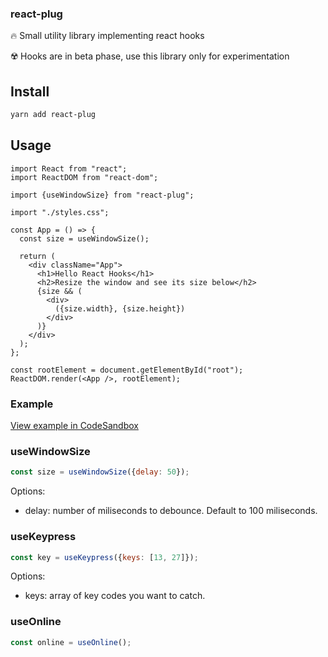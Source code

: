 ### react-plug

🔥 Small utility library implementing react hooks

☢️ Hooks are in beta phase, use this library only for experimentation

## Install

```bash
yarn add react-plug
```

## Usage

```
import React from "react";
import ReactDOM from "react-dom";

import {useWindowSize} from "react-plug";

import "./styles.css";

const App = () => {
  const size = useWindowSize();

  return (
    <div className="App">
      <h1>Hello React Hooks</h1>
      <h2>Resize the window and see its size below</h2>
      {size && (
        <div>
          ({size.width}, {size.height})
        </div>
      )}
    </div>
  );
};

const rootElement = document.getElementById("root");
ReactDOM.render(<App />, rootElement);
```

### Example

[View example in CodeSandbox](https://codesandbox.io/s/vq97rq9kv0)

### useWindowSize

```jsx
const size = useWindowSize({delay: 50});
```

Options:
- delay: number of miliseconds to debounce. Default to 100 miliseconds.

### useKeypress

```jsx
const key = useKeypress({keys: [13, 27]});
```

Options:
- keys: array of key codes you want to catch.

### useOnline

```jsx
const online = useOnline();
```
